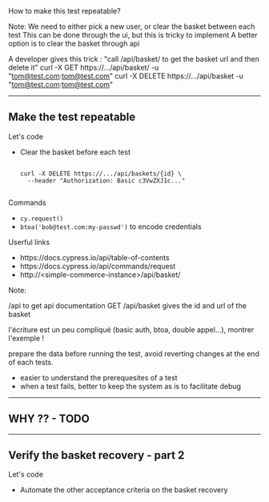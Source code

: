 

<!-- .slide: class="slide--vcenter" -->

<div class="bubble bubble-bottom-left">
  <i class="emo emo-36 emoji-nerd_face"></i>
  <span class="bubble__text">How to make this test repeatable?</span>
</div>

Note:
We need to either pick a new user, or clear the basket between each test
This can be done through the ui, but this is tricky to implement
A better option is to clear the basket through api

A developer gives this trick :
"call /api/basket/ to get the basket url and then delete it"
curl -X GET https://.../api/basket/ -u "tom@test.com:tom@test.com"
curl -X DELETE https://.../api/basket -u "tom@test.com:tom@test.com"

---

## Make the test repeatable
<!-- .element: data-tags="practice" class="text-size-heading-3" -->

<div class="exercice">
  <p>Let's code
  <ul>
    <li>Clear the basket before each test
    <pre><code class="sh">
curl -X DELETE https://.../api/baskets/{id} \
  --header "Authorization: Basic c3VwZXJ1c..."
    </code></pre>
  </ul>
  <p>Commands
  <ul class="small">
    <li><code>cy.request()</code>
    <li><code>btoa('bob@test.com:my-passwd')</code> to encode credentials
  </ul>
  <p>Userful links
  <ul style="small">
    <li>https://docs.cypress.io/api/table-of-contents
    <li>https://docs.cypress.io/api/commands/request
    <li>http://&lt;simple-commerce-instance&gt;/api/basket/
  </ul>
</div>


Note:

/api to get api documentation 
GET /api/basket gives the id and url of the basket

l'écriture est un peu compliqué (basic auth, btoa, double appel...), montrer l'exemple !

prepare the data before running the test, avoid reverting changes at the end of each tests.
- easier to understand the prerequesites of a test
- when a test fails, better to keep the system as is to facilitate debug


---

## WHY ?? - TODO

---

## Verify the basket recovery - part&nbsp;2
<!-- .element: data-tags="practice, optional" class="text-size-heading-3" -->

<div class="exercice">
  <p class="">Let's code
  <ul>
    <li>Automate the other acceptance criteria on the basket recovery
  </ul>
</div>
